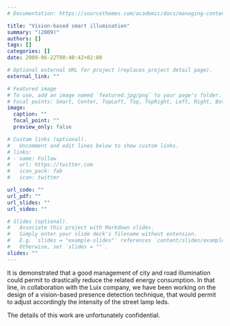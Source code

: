 ```yaml
---
# Documentation: https://sourcethemes.com/academic/docs/managing-content/

title: "Vision-based smart illumination"
summary: "(2009)"
authors: []
tags: []
categories: []
date: 2009-06-22T00:40:42+02:00

# Optional external URL for project (replaces project detail page).
external_link: ""

# Featured image
# To use, add an image named `featured.jpg/png` to your page's folder.
# Focal points: Smart, Center, TopLeft, Top, TopRight, Left, Right, BottomLeft, Bottom, BottomRight.
image:
  caption: ""
  focal_point: ""
  preview_only: false

# Custom links (optional).
#   Uncomment and edit lines below to show custom links.
# links:
# - name: Follow
#   url: https://twitter.com
#   icon_pack: fab
#   icon: twitter

url_code: ""
url_pdf: ""
url_slides: ""
url_video: ""

# Slides (optional).
#   Associate this project with Markdown slides.
#   Simply enter your slide deck's filename without extension.
#   E.g. `slides = "example-slides"` references `content/slides/example-slides.md`.
#   Otherwise, set `slides = ""`.
slides: ""
---
```

It is demonstrated that a good management of city and road illumination could permit to drastically reduce the related energy consumption.
In that line, in collaboration with the Luix company, we have been working on the design of a vision-based presence detection technique, that would permit to adjust accordingly the intensity of the street lamp leds.

The details of this work are unfortunately confidential.